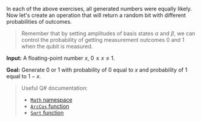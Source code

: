 In each of the above exercises, all generated numbers were equally likely. Now let's create an operation that will return a random bit with different probabilities of outcomes. 

> Remember that by setting amplitudes of basis states $\alpha$ and $\beta$, we can control the probability of getting measurement outcomes $0$ and $1$ when the qubit is measured.

**Input:** 
A floating-point number $x$, $0 \le x \le 1$. 

**Goal:** Generate $0$ or $1$ with probability of $0$ equal to $x$ and probability of $1$ equal to $1 - x$.

> Useful Q# documentation: 
> * [`Math` namespace](https://docs.microsoft.com/qsharp/api/qsharp/microsoft.quantum.math)
> * [`ArcCos` function](https://docs.microsoft.com/qsharp/api/qsharp/microsoft.quantum.math.arccos)
> * [`Sqrt` function](https://docs.microsoft.com/qsharp/api/qsharp/microsoft.quantum.math.sqrt)
